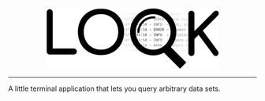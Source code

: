 <p align="center"><img src="./rsrc/readme/look.png" alt="image"/></p>

---
A little terminal application that lets you query arbitrary data sets.
